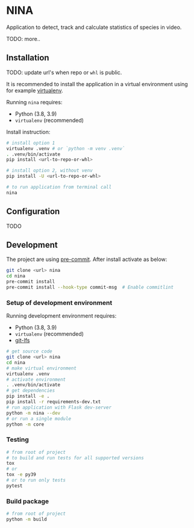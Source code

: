 # NINA

Application to detect, track and calculate statistics of species in video.

TODO: more..

## Installation

TODO: update url's when repo or `whl` is public.

It is recommended to install the application in a virtual environment using
for example [virtualenv](https://virtualenv.pypa.io/en/latest/).

Running `nina` requires:

- Python (3.8, 3.9)
- `virtualenv` (recommended)

Install instruction:

```sh
# install option 1
virtualenv .venv # or `python -m venv .venv`
. .venv/bin/activate
pip install <url-to-repo-or-whl>

# install option 2, without venv
pip install -U <url-to-repo-or-whl>

# to run application from terminal call
nina
```

## Configuration

TODO

## Development

The project are using [pre-commit](https://pre-commit.com/). After install
activate as below:

```sh
git clone <url> nina
cd nina
pre-commit install
pre-commit install --hook-type commit-msg  # Enable commitlint
```

### Setup of development environment

Running development environment requires:

- Python (3.8, 3.9)
- `virtualenv` (recommended)
- [git-lfs](https://git-lfs.github.com/)

```sh
# get source code
git clone <url> nina
cd nina
# make virtual environment
virtualenv .venv
# activate environment
. .venv/bin/activate
# get dependencies
pip install -e .
pip install -r requirements-dev.txt
# run application with Flask dev-server
python -m nina --dev
# or run a single module
python -m core
```

### Testing

```sh
# from root of project
# to build and run tests for all supported versions
tox
# or
tox -e py39
# or to run only tests
pytest
```

### Build package

```sh
# from root of project
python -m build
```

